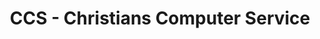 ---
title: "CCS - Christians Computer Service"
url: /koenigsberg-i-bay/ccs-christians-computer-service/
shop: Computer
---